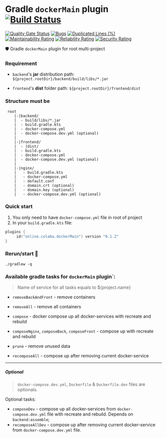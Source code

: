 # Gradle `dockerMain` plugin  [![Build Status](https://travis-ci.org/steklopod/gradle-docker-main-plugin.svg?branch=master)](https://travis-ci.org/steklopod/gradle-docker-main-plugin)
[![Quality Gate Status](https://sonarcloud.io/api/project_badges/measure?project=steklopod_gradle-docker-plugin&metric=alert_status)](https://sonarcloud.io/dashboard?id=steklopod_gradle-docker-plugin)
[![Bugs](https://sonarcloud.io/api/project_badges/measure?project=steklopod_gradle-docker-plugin&metric=bugs)](https://sonarcloud.io/dashboard?id=steklopod_gradle-docker-plugin)
[![Duplicated Lines (%)](https://sonarcloud.io/api/project_badges/measure?project=steklopod_gradle-docker-plugin&metric=duplicated_lines_density)](https://sonarcloud.io/dashboard?id=steklopod_gradle-docker-plugin)
[![Maintainability Rating](https://sonarcloud.io/api/project_badges/measure?project=steklopod_gradle-docker-plugin&metric=sqale_rating)](https://sonarcloud.io/dashboard?id=steklopod_gradle-docker-plugin)
[![Reliability Rating](https://sonarcloud.io/api/project_badges/measure?project=steklopod_gradle-docker-plugin&metric=reliability_rating)](https://sonarcloud.io/dashboard?id=steklopod_gradle-docker-plugin)
[![Security Rating](https://sonarcloud.io/api/project_badges/measure?project=steklopod_gradle-docker-plugin&metric=security_rating)](https://sonarcloud.io/dashboard?id=steklopod_gradle-docker-plugin)

🛡️ Gradle `dockerMain` plugin for root multi-project

### Requirement

* `backend`'s **jar** distribution path: `${project.rootDir}/backend/build/libs/*.jar`

* `frontend`'s **dist** folder path: `${project.rootDir}/frontend/dist`

### Structure must be
```shell script
 root
    |-|backend/
    |  - build/libs/*.jar
    |  - build.gradle.kts
    |  - docker-compose.yml
    |  - docker-compose.dev.yml (optional)
    |
    |-|frontend/
    |  - |dist/
    |  - build.gradle.kts
    |  - docker-compose.yml
    |  - docker-compose.dev.yml (optional)
    |
    |-|nginx/
    |   - build.gradle.kts
    |   - docker-compose.yml
    |   - default.conf
    |   - domain.crt (optional)
    |   - domain.key (optional)
    |   - docker-compose.dev.yml (optional)
```

### Quick start
1. You only need to have `docker-compose.yml` file in root of project
2. In your `build.gradle.kts` file:
```kotlin
plugins {
     id("online.colaba.dockerMain") version "0.1.2"
}
```

### Rerun/start 🎯
```shell script
./gradlew -q
```

### Available gradle tasks for `dockerMain` plugin`:

> Name of service for all tasks equals to ${project.name} 

* `removeBackAndFront` - remove containers
* `removeAll` - remove all containers

* `compose` - docker compose up all docker-services with recreate and rebuild
* `composeNginx`, `composeBack`, `composeFront` - compose up with recreate and rebuild

* `prune` - remove unused data

* `recomposeAll` - compose up after removing current docker-service

___
##### Optional

> `docker-compose.dev.yml`, `Dockerfile` & `Dockerfile.dev` files are optionals.

Optional tasks: 

* `composeDev` - compose up all docker-services from `docker-compose.dev.yml` file with recreate and rebuild. 
Depends on `backend:assemble`;
* `recomposeAllDev` - compose up after removing current docker-service from `docker-compose.dev.yml` file. 
